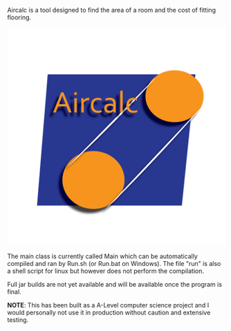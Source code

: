 
Aircalc is a tool designed to find the area of a room and the cost of fitting flooring.

![Logo here](https://github.com/WubblZea/AirCalc/raw/master/assets/logo.png)

The main class is currently called Main which can be automatically compiled and ran by Run.sh (or Run.bat on Windows). The file "run" is also a shell script for linux but however does not perform the compilation.

Full jar builds are not yet available and will be available once the program is final.

**NOTE**: This has been built as a A-Level computer science project and I would personally not use it in production without caution and extensive testing.
